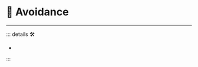 # 💜 <anima>Avoidance</anima>

---

<!-- =================================================== -->
<!-- =================================================== -->
<!-- =================================================== -->
<!-- =================================================== -->
<!-- =================================================== -->
::: details 🛠

-

:::
